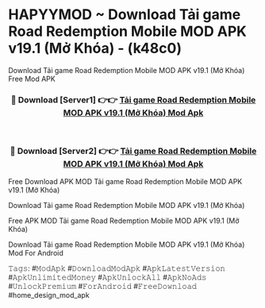 # HAPYYMOD ~ Download Tải game Road Redemption Mobile MOD APK v19.1 (Mở Khóa) - (k48c0)
Download Tải game Road Redemption Mobile MOD APK v19.1 (Mở Khóa) Free Mod APK

<div align="center">
<h3>🔴 Download [Server1] 👉👉 <a href="https://apk-comot.site?title=Tải_game_Road_Redemption_Mobile_MOD_APK_v19.1_(Mở_Khóa)">Tải game Road Redemption Mobile MOD APK v19.1 (Mở Khóa) Mod Apk</a></h3><br>

<h3>🔴 Download [Server2] 👉👉 <a href="https://apk-comot.site?title=Tải_game_Road_Redemption_Mobile_MOD_APK_v19.1_(Mở_Khóa)">Tải game Road Redemption Mobile MOD APK v19.1 (Mở Khóa) Mod Apk</a></h3>
</div>


Free Download APK MOD Tải game Road Redemption Mobile MOD APK v19.1 (Mở Khóa)

Download Tải game Road Redemption Mobile MOD APK v19.1 (Mở Khóa) 

Free APK MOD Tải game Road Redemption Mobile MOD APK v19.1 (Mở Khóa) 

Download Tải game Road Redemption Mobile MOD APK v19.1 (Mở Khóa) Mod For Android

𝚃𝚊𝚐𝚜: #𝙼𝚘𝚍𝙰𝚙𝚔 #𝙳𝚘𝚠𝚗𝚕𝚘𝚊𝚍𝙼𝚘𝚍𝙰𝚙𝚔 #𝙰𝚙𝚔𝙻𝚊𝚝𝚎𝚜𝚝𝚅𝚎𝚛𝚜𝚒𝚘𝚗 #𝙰𝚙𝚔𝚄𝚗𝚕𝚒𝚖𝚒𝚝𝚎𝚍𝙼𝚘𝚗𝚎𝚢 #𝙰𝚙𝚔𝚄𝚗𝚕𝚘𝚌𝚔𝙰𝚕𝚕 #𝙰𝚙𝚔𝙽𝚘𝙰𝚍𝚜 #𝚄𝚗𝚕𝚘𝚌𝚔𝙿𝚛𝚎𝚖𝚒𝚞𝚖 #𝙵𝚘𝚛𝙰𝚗𝚍𝚛𝚘𝚒𝚍 #𝙵𝚛𝚎𝚎𝙳𝚘𝚠𝚗𝚕𝚘𝚊𝚍 #home_design_mod_apk